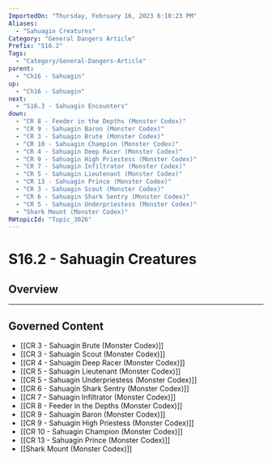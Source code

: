 ```yaml
---
ImportedOn: "Thursday, February 16, 2023 6:10:23 PM"
Aliases:
  - "Sahuagin Creatures"
Category: "General Dangers Article"
Prefix: "S16.2"
Tags:
  - "Category/General-Dangers-Article"
parent:
  - "Ch16 - Sahuagin"
up:
  - "Ch16 - Sahuagin"
next:
  - "S16.3 - Sahuagin Encounters"
down:
  - "CR 8 - Feeder in the Depths (Monster Codex)"
  - "CR 9 - Sahuagin Baron (Monster Codex)"
  - "CR 3 - Sahuagin Brute (Monster Codex)"
  - "CR 10 - Sahuagin Champion (Monster Codex)"
  - "CR 4 - Sahuagin Deep Racer (Monster Codex)"
  - "CR 9 - Sahuagin High Priestess (Monster Codex)"
  - "CR 7 - Sahuagin Infiltrator (Monster Codex)"
  - "CR 5 - Sahuagin Lieutenant (Monster Codex)"
  - "CR 13 - Sahuagin Prince (Monster Codex)"
  - "CR 3 - Sahuagin Scout (Monster Codex)"
  - "CR 6 - Sahuagin Shark Sentry (Monster Codex)"
  - "CR 5 - Sahuagin Underpriestess (Monster Codex)"
  - "Shark Mount (Monster Codex)"
RWtopicId: "Topic_3026"
---
```

# S16.2 - Sahuagin Creatures
## Overview
---
## Governed Content
- [[CR 3 - Sahuagin Brute (Monster Codex)]]
- [[CR 3 - Sahuagin Scout (Monster Codex)]]
- [[CR 4 - Sahuagin Deep Racer (Monster Codex)]]
- [[CR 5 - Sahuagin Lieutenant (Monster Codex)]]
- [[CR 5 - Sahuagin Underpriestess (Monster Codex)]]
- [[CR 6 - Sahuagin Shark Sentry (Monster Codex)]]
- [[CR 7 - Sahuagin Infiltrator (Monster Codex)]]
- [[CR 8 - Feeder in the Depths (Monster Codex)]]
- [[CR 9 - Sahuagin Baron (Monster Codex)]]
- [[CR 9 - Sahuagin High Priestess (Monster Codex)]]
- [[CR 10 - Sahuagin Champion (Monster Codex)]]
- [[CR 13 - Sahuagin Prince (Monster Codex)]]
- [[Shark Mount (Monster Codex)]]

